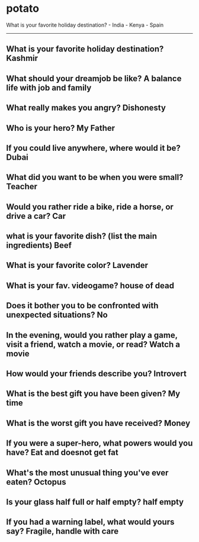 # potato

What is your favorite holiday destination?
<studentName1> - India
<studentName2> - Kenya
<studentName3> - Spain

---

## What is your favorite holiday destination? Kashmir

## What should your dreamjob be like? A balance life with job and family

## What really makes you angry? Dishonesty

## Who is your hero? My Father

## If you could live anywhere, where would it be? Dubai

## What did you want to be when you were small? Teacher

## Would you rather ride a bike, ride a horse, or drive a car? Car

## what is your favorite dish? (list the main ingredients) Beef

## What is your favorite color? Lavender

## What is your fav. videogame? house of dead

## Does it bother you to be confronted with unexpected situations? No

## In the evening, would you rather play a game, visit a friend, watch a movie, or read? Watch a movie

## How would your friends describe you? Introvert

## What is the best gift you have been given? My time

## What is the worst gift you have received? Money

## If you were a super-hero, what powers would you have? Eat and doesnot get fat

## What's the most unusual thing you've ever eaten? Octopus

## Is your glass half full or half empty? half empty

## If you had a warning label, what would yours say? Fragile, handle with care